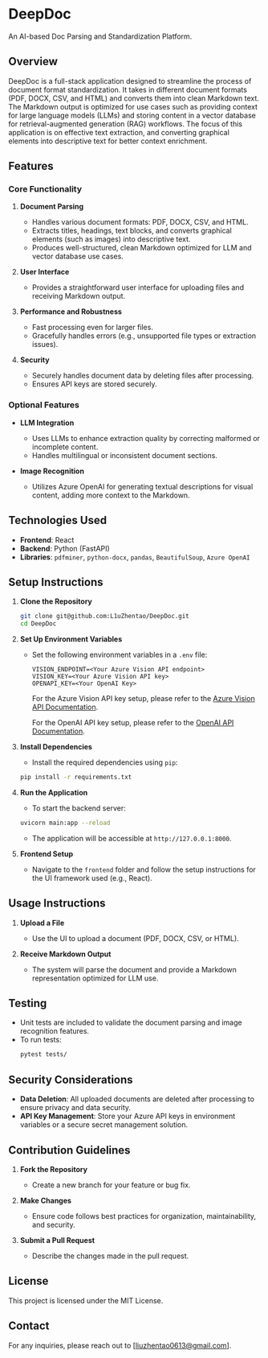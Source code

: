 # DeepDoc
An AI-based Doc Parsing and Standardization Platform. 

## Overview

DeepDoc is a full-stack application designed to streamline the process of document format standardization. It takes in different document formats (PDF, DOCX, CSV, and HTML) and converts them into clean Markdown text. The Markdown output is optimized for use cases such as providing context for large language models (LLMs) and storing content in a vector database for retrieval-augmented generation (RAG) workflows. The focus of this application is on effective text extraction, and converting graphical elements into descriptive text for better context enrichment.

## Features

### Core Functionality
1. **Document Parsing**
   - Handles various document formats: PDF, DOCX, CSV, and HTML.
   - Extracts titles, headings, text blocks, and converts graphical elements (such as images) into descriptive text.
   - Produces well-structured, clean Markdown optimized for LLM and vector database use cases.

2. **User Interface**
   - Provides a straightforward user interface for uploading files and receiving Markdown output.

3. **Performance and Robustness**
   - Fast processing even for larger files.
   - Gracefully handles errors (e.g., unsupported file types or extraction issues).

4. **Security**
   - Securely handles document data by deleting files after processing.
   - Ensures API keys are stored securely.

### Optional Features
- **LLM Integration**
  - Uses LLMs to enhance extraction quality by correcting malformed or incomplete content.
  - Handles multilingual or inconsistent document sections.

- **Image Recognition**
  - Utilizes Azure OpenAI for generating textual descriptions for visual content, adding more context to the Markdown.

## Technologies Used
- **Frontend**: React
- **Backend**: Python (FastAPI)
- **Libraries**: `pdfminer`, `python-docx`, `pandas`, `BeautifulSoup`, `Azure OpenAI`

## Setup Instructions

1. **Clone the Repository**
   ```bash
   git clone git@github.com:L1uZhentao/DeepDoc.git
   cd DeepDoc
   ```

2. **Set Up Environment Variables**
   - Set the following environment variables in a `.env` file:
     ```
     VISION_ENDPOINT=<Your Azure Vision API endpoint>
     VISION_KEY=<Your Azure Vision API key>
     OPENAPI_KEY=<Your OpenAI Key>
     ```

     For the Azure Vision API key setup, please refer to the [Azure Vision API Documentation](https://learn.microsoft.com/en-us/azure/ai-services/computer-vision/quickstarts-sdk/image-analysis-client-library-40?tabs=visual-studio%2Clinux&pivots=programming-language-python).

     For the OpenAI API key setup, please refer to the [OpenAI API Documentation](https://platform.openai.com/docs/overview).
     
3. **Install Dependencies**
   - Install the required dependencies using `pip`:
   ```bash
   pip install -r requirements.txt
   ```

4. **Run the Application**
   - To start the backend server:
   ```bash
   uvicorn main:app --reload
   ```
   - The application will be accessible at `http://127.0.0.1:8000`.

5. **Frontend Setup**
   - Navigate to the `frontend` folder and follow the setup instructions for the UI framework used (e.g., React).

## Usage Instructions

1. **Upload a File**
   - Use the UI to upload a document (PDF, DOCX, CSV, or HTML).

2. **Receive Markdown Output**
   - The system will parse the document and provide a Markdown representation optimized for LLM use.

## Testing

- Unit tests are included to validate the document parsing and image recognition features.
- To run tests:
  ```bash
  pytest tests/
  ```

## Security Considerations

- **Data Deletion**: All uploaded documents are deleted after processing to ensure privacy and data security.
- **API Key Management**: Store your Azure API keys in environment variables or a secure secret management solution.

## Contribution Guidelines

1. **Fork the Repository**
   - Create a new branch for your feature or bug fix.

2. **Make Changes**
   - Ensure code follows best practices for organization, maintainability, and security.

3. **Submit a Pull Request**
   - Describe the changes made in the pull request.

## License

This project is licensed under the MIT License.

## Contact

For any inquiries, please reach out to [liuzhentao0613@gmail.com].

